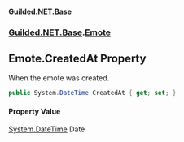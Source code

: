 
#### [Guilded.NET.Base](index 'index')
### [Guilded.NET.Base](index#Guilded_NET_Base 'Guilded.NET.Base').[Emote](Emote 'Guilded.NET.Base.Emote')
## Emote.CreatedAt Property
When the emote was created.  
```csharp
public System.DateTime CreatedAt { get; set; }
```

#### Property Value
[System.DateTime](https://docs.microsoft.com/en-us/dotnet/api/System.DateTime 'System.DateTime')
Date
